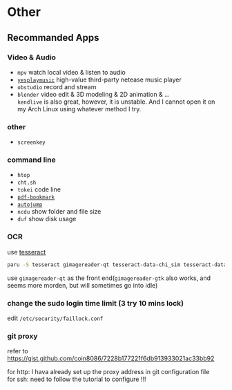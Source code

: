 # Other

## Recommanded Apps

### Video & Audio

- `mpv` watch local video & listen to audio
- [`yesplaymusic`](https://github.com/qier222/YesPlayMusic) high-value third-party netease music player
- `obstudio` record and stream 
- `blender` video edit & 3D modeling & 2D animation & ...    
    `kendlive` is also great, however, it is unstable. And I cannot open it on my Arch Linux using whatever method I try.  

### other

- `screenkey`

### command line

- `htop` 
- `cht.sh`
- `tokei` code line
- [`pdf-bookmark`](https://github.com/xianghuzhao/pdf-bookmark)
- [`autojump`](https://github.com/wting/autojump)
- `ncdu` show folder and file size 
- `duf` show disk usage


### OCR

use [tesseract](https://github.com/tesseract-ocr/tessdoc)

```bash
paru -S tesseract gimagereader-qt tesseract-data-chi_sim tesseract-data-eng
```

use `gimagereader-qt` as the front end(`gimagereader-gtk` also works, and seems more morden, but will sometimes go into idle)


### change the sudo login time limit (3 try 10 mins lock)

edit `/etc/security/faillock.conf`

### git proxy

refer to https://gist.github.com/coin8086/7228b177221f6db913933021ac33bb92

for http: I hava already set up the proxy address in git configuration file  
for ssh: need to follow the tutorial to configure !!!
